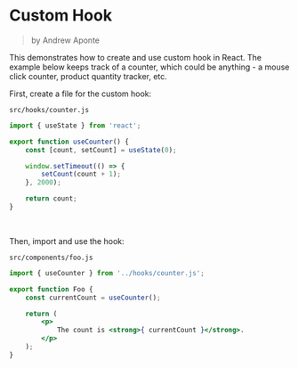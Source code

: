 # Custom Hook
> by Andrew Aponte

This demonstrates how to create and use custom hook in React. The example below keeps track of a counter, which could be anything - a mouse click counter, product quantity tracker, etc.

First, create a file for the custom hook:

`src/hooks/counter.js`
```js
import { useState } from 'react';

export function useCounter() {
    const [count, setCount] = useState(0);

    window.setTimeout(() => {
        setCount(count + 1);
    }, 2000);

    return count;
}
```

<br>

Then, import and use the hook:

`src/components/foo.js`
```jsx
import { useCounter } from '../hooks/counter.js';

export function Foo {
    const currentCount = useCounter();

    return (
        <p>
            The count is <strong>{ currentCount }</strong>.
        </p>
    );
}
```
